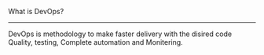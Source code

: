 What is DevOps?

----------

DevOps  is methodology to make faster delivery with the disired code Quality, testing, Complete automation and Monitering. 
